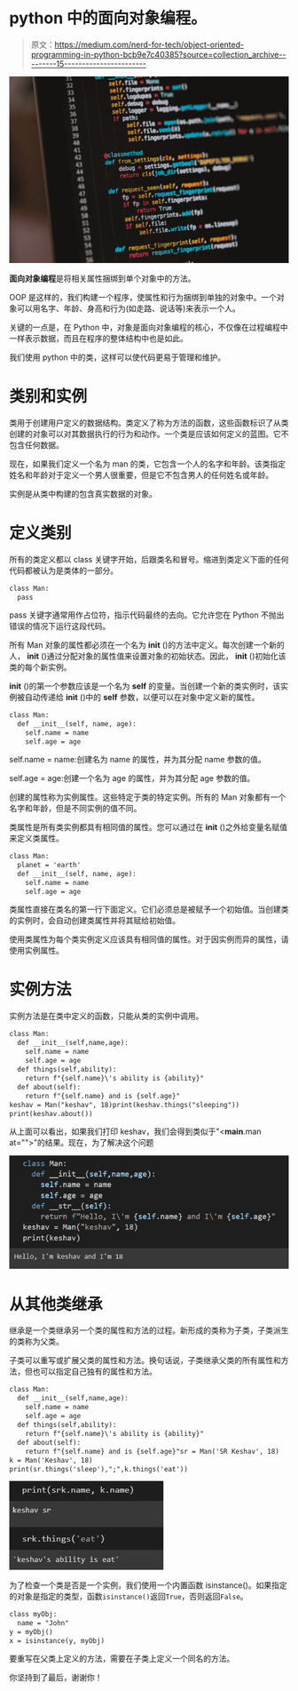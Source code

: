 # python 中的面向对象编程。

> 原文：<https://medium.com/nerd-for-tech/object-oriented-programming-in-python-bcb9e7c40385?source=collection_archive---------15----------------------->

![](img/94a0ddfb3387da6b7323e5f993796ae0.png)

**面向对象编程**是将相关属性捆绑到单个对象中的方法。

OOP 是这样的，我们构建一个程序，使属性和行为捆绑到单独的对象中。一个对象可以用名字、年龄、身高和行为(如走路、说话等)来表示一个人。

关键的一点是，在 Python 中，对象是面向对象编程的核心，不仅像在过程编程中一样表示数据，而且在程序的整体结构中也是如此。

我们使用 python 中的类，这样可以使代码更易于管理和维护。

# 类别和实例

类用于创建用户定义的数据结构。类定义了称为方法的函数，这些函数标识了从类创建的对象可以对其数据执行的行为和动作。一个类是应该如何定义的蓝图。它不包含任何数据。

现在，如果我们定义一个名为 man 的类，它包含一个人的名字和年龄。该类指定姓名和年龄对于定义一个男人很重要，但是它不包含男人的任何姓名或年龄。

实例是从类中构建的包含真实数据的对象。

# 定义类别

所有的类定义都以 class 关键字开始，后跟类名和冒号。缩进到类定义下面的任何代码都被认为是类体的一部分。

```
class Man:
  pass
```

pass 关键字通常用作占位符，指示代码最终的去向。它允许您在 Python 不抛出错误的情况下运行这段代码。

所有 Man 对象的属性都必须在一个名为 **__init__** ()的方法中定义。每次创建一个新的人， **__init__** ()通过分配对象的属性值来设置对象的初始状态。因此， **__init__** ()初始化该类的每个新实例。

**__init__** ()的第一个参数应该是一个名为 **self** 的变量。当创建一个新的类实例时，该实例被自动传递给 **__init__** ()中的 **self** 参数，以便可以在对象中定义新的属性。

```
class Man:
  def __init__(self, name, age):
    self.name = name
    self.age = age
```

self.name = name:创建名为 name 的属性，并为其分配 name 参数的值。

self.age = age:创建一个名为 age 的属性，并为其分配 age 参数的值。

创建的属性称为实例属性。这些特定于类的特定实例。所有的 Man 对象都有一个名字和年龄，但是不同实例的值不同。

类属性是所有类实例都具有相同值的属性。您可以通过在 **__init__** ()之外给变量名赋值来定义类属性。

```
class Man:
  planet = 'earth'
  def __init__(self, name, age):
    self.name = name
    self.age = age
```

类属性直接在类名的第一行下面定义。它们必须总是被赋予一个初始值。当创建类的实例时，会自动创建类属性并将其赋给初始值。

使用类属性为每个类实例定义应该具有相同值的属性。对于因实例而异的属性，请使用实例属性。

# **实例方法**

实例方法是在类中定义的函数，只能从类的实例中调用。

```
class Man:
  def __init__(self,name,age):
    self.name = name
    self.age = age
  def things(self,ability):
    return f"{self.name}\'s ability is {ability}"
  def about(self):
    return f"{self.name} and is {self.age}"
keshav = Man("keshav", 18)print(keshav.things("sleeping"))
print(keshav.about())
```

从上面可以看出，如果我们打印 keshav，我们会得到类似于"<__main__.man at="">"的结果。现在，为了解决这个问题

![](img/ed1a4e19e97b517ee5f6200e42c7d950.png)

# **从其他类继承**

继承是一个类继承另一个类的属性和方法的过程。新形成的类称为子类，子类派生的类称为父类。

子类可以重写或扩展父类的属性和方法。换句话说，子类继承父类的所有属性和方法，但也可以指定自己独有的属性和方法。

```
class Man:
  def __init__(self,name,age):
    self.name = name
    self.age = age
  def things(self,ability):
    return f"{self.name}\'s ability is {ability}"
  def about(self):
    return f"{self.name} and is {self.age}"sr = Man('SR Keshav', 18)
k = Man('Keshav', 18)
print(sr.things('sleep'),";",k.things('eat'))
```

![](img/a8e71c5d463b0fc0890837d4aa2b4c2c.png)

为了检查一个类是否是一个实例，我们使用一个内置函数 isinstance()。如果指定的对象是指定的类型，函数`isinstance()`返回`True`，否则返回`False`。

```
class myObj:
  name = "John"
y = myObj()
x = isinstance(y, myObj)
```

要重写在父类上定义的方法，需要在子类上定义一个同名的方法。

你坚持到了最后，谢谢你！